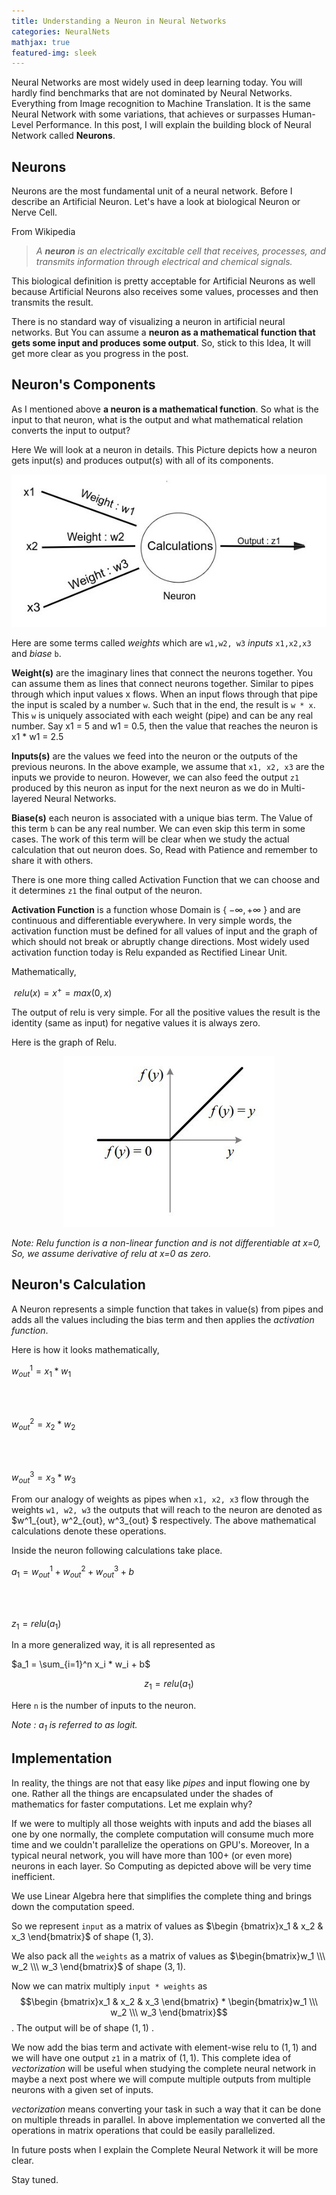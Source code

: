 ```yaml
---
title: Understanding a Neuron in Neural Networks
categories: NeuralNets
mathjax: true
featured-img: sleek
---
```


Neural Networks are most widely used in deep learning today. You will hardly find benchmarks that are not dominated by Neural Networks. Everything from Image recognition to Machine Translation. It is the same Neural Network with some variations, that achieves or surpasses Human-Level Performance. In this post, I will explain the building block of Neural Network called **Neurons**.

##  Neurons

Neurons are the most fundamental unit of a neural network. Before I describe an Artificial Neuron. Let's have a look at biological Neuron or Nerve Cell.

From Wikipedia

> *A **neuron**  is an electrically excitable cell that receives, processes, and transmits information through electrical and chemical signals.*

This biological definition is pretty acceptable for Artificial Neurons as well because Artificial Neurons also receives some values, processes and then transmits the result.

There is no standard way of visualizing a neuron in artificial neural networks. But You can assume a **neuron as a mathematical function that gets some input and produces some output**. So, stick to this Idea, It will get more clear as you progress in the post.



## Neuron's Components

As I mentioned above **a neuron is a mathematical function**. So what is the input to that neuron, what is the output and what mathematical relation converts the input to output?

Here We will look at a neuron in details. This Picture depicts how a neuron gets input(s) and produces output(s) with all of its components.

<p align="center"><img src="https://github.com/coder3101/coder3101.github.com/raw/master/in-post_imgs/understanding-ff-nn/NeuronExpl.jpg"/>

</p>

Here are some terms called *weights* which are `w1,w2, w3` *inputs* `x1,x2,x3` and *biase* `b`.

**Weight(s)** are the imaginary lines that connect the neurons together. You can assume them as lines that connect neurons together. Similar to pipes through which input values x flows. When an input flows through that pipe the input is scaled by a number `w`. Such that in the end, the result is `w * x`. This `w` is uniquely associated with each weight (pipe) and can be any real number.  Say x1 = 5 and w1 = 0.5, then the value that reaches the neuron is x1 * w1 = 2.5

**Inputs(s)** are the values we feed into the neuron or the outputs of the previous neurons. In the above example, we assume that `x1, x2, x3` are the inputs we provide to neuron. However, we can also feed the output `z1` produced by this neuron as input for the next neuron as we do in Multi-layered Neural Networks. 

**Biase(s)** each neuron is associated with a unique bias term. The Value of this term `b` can be any real number. We can even skip this term in some cases. The work of this term will be clear when we study the actual calculation that out neuron does. So, Read with Patience and remember to share it with others.

There is one more thing called Activation Function that we can choose and it determines  `z1` the final output of the neuron.

**Activation Function** is a function whose Domain is { ${-\infty, +\infty}$ } and are continuous and differentiable everywhere. In very simple words, the activation function must be defined for all values of input and the graph of which should not break or abruptly change directions. Most widely used activation function today is Relu expanded as Rectified Linear Unit.

Mathematically,

<p align="center">

​						$relu(x) = x^+ = max(0, x)$

</p>

The output of relu is very simple. For all the positive values the result is the identity (same as input) for negative values it is always zero. 

Here is the graph of Relu.

<p align="center">

<img src="https://github.com/coder3101/coder3101.github.com/raw/master/in-post_imgs/understanding-ff-nn/relu.jpeg"/>

</p>



*Note: Relu function is a non-linear function and is not differentiable at x=0, So, we assume derivative of relu at x=0 as zero.*



## Neuron's Calculation

A Neuron represents a simple function that takes in value(s) from pipes and adds all the values including the bias term and then applies the *activation function*.

Here is how it looks mathematically,

<p align="center">

$w^1_{out} =  x_1 * w_1$

<br><br>

$w^2_{out} =  x_2 * w_2$

<br>

<br>

$w^3_{out} =  x_3 * w_3$

</p>

From our analogy of weights as pipes when `x1, x2, x3` flow through the weights `w1, w2, w3` the outputs that will reach to the neuron are denoted as $w^1_{out}, w^2_{out}, w^3_{out} $ respectively. The above mathematical calculations denote these operations.

Inside the neuron following calculations take place.

<p align="center">

$a_1 = w^1_{out} + w^2_{out} + w^3_{out} + b$

<br><br>

$z_1 = relu (a_1)$

</p>



In a more generalized way, it is all represented as

<p align="center">

$a_1 = \sum_{i=1}^n x_i * w_i + b$

$$z_1 = relu( a_1)$$

</p>

Here `n` is the number of inputs to the neuron. 

*Note : $a_1$ is referred to as logit.*

##  Implementation

In reality, the things are not that easy like *pipes* and input flowing one by one. Rather all the things are encapsulated under the shades of mathematics for faster computations. Let me explain why? 

If we were to multiply all those weights with inputs and add the biases all one by one normally, the complete computation will consume much more time and we couldn't parallelize the operations on GPU's. Moreover, In a typical neural network, you will have more than 100+ (or even more) neurons in each layer. So Computing as depicted above will be very time inefficient. 

We use Linear Algebra here that simplifies the complete thing and brings down the computation speed.

So we represent `input` as a matrix of values as $\begin {bmatrix}x_1 & x_2 & x_3 \end{bmatrix}$  of shape $(1,3)$.

We also pack all the `weights` as a matrix of values as $\begin{bmatrix}w_1 \\\ w_2 \\\ w_3 \end{bmatrix}$ of shape $(3,1)$.

Now we can matrix multiply `input * weights` as  $$\begin {bmatrix}x_1 & x_2 & x_3 \end{bmatrix} * \begin{bmatrix}w_1 \\\ w_2 \\\ w_3 \end{bmatrix}$$.  The output will be of shape $(1,1)$ .

We now add the bias term and activate with element-wise relu to $(1,1)$ and we will have one output `z1` in a matrix of $(1,1)$. This complete idea of *vectorization* will be useful when studying the complete neural network in maybe a next post where we will compute multiple outputs from multiple neurons with a given set of inputs.    

*vectorization* means converting your task in such a way that it can be done on multiple threads in parallel. In above implementation we converted all the operations in matrix operations that could be easily parallelized.

In future posts when I explain the Complete Neural Network it will be more clear.

Stay tuned.





